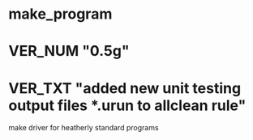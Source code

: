 # make_program
#   VER_NUM     "0.5g"
#   VER_TXT     "added new unit testing output files *.urun to allclean rule"

make driver for heatherly standard programs

